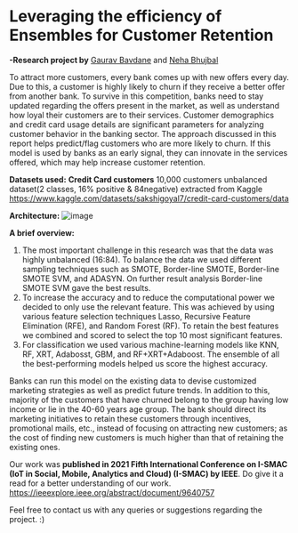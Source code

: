 # Leveraging the efficiency of Ensembles for Customer Retention
**-Research project by** 
[Gaurav Bavdane](https://github.com/Gaurav6420) and
[Neha Bhujbal](https://github.com/nehabhujbal222) 

To attract more customers, every bank comes up with new offers every day. Due to this, a customer is highly likely to churn if they receive a better offer from another bank. To survive in this competition, banks need to stay updated regarding the offers present in the market, as well as understand how loyal their customers are to their services. Customer demographics and credit card usage details are significant parameters for analyzing customer behavior in the banking sector. The approach discussed in this report helps predict/flag customers who are more likely to churn. If this model is used by banks as an early signal, they can innovate in the services offered, which may help increase customer retention.

**Datasets used:**
**Credit Card customers** 10,000 customers unbalanced dataset(2 classes, 16% positive & 84negative) extracted from Kaggle https://www.kaggle.com/datasets/sakshigoyal7/credit-card-customers/data


**Architecture:**
![image](https://github.com/Gaurav6420/Bank-Customer-Churn/assets/58482510/e8a784f3-1bf0-42df-969e-ae4274b6e61a)

**A brief overview:**
1. The most important challenge in this research was that the data was highly unbalanced (16:84). To balance the data we used different sampling techniques such as SMOTE, Border-line SMOTE, Border-line SMOTE SVM, and ADASYN. On further result analysis Border-line SMOTE SVM gave the best results.
2. To increase the accuracy and to reduce the computational power we decided to only use the relevant feature. This was achieved by using various feature selection techniques Lasso, Recursive Feature Elimination (RFE), and Random Forest (RF). To retain the best features we combined and scored to select the top 10 most significant features.
3. For classification we used various machine-learning models like KNN, RF, XRT, Adabosst, GBM, and RF+XRT+Adaboost. The ensemble of all the best-performing models helped us score the highest accuracy.


Banks can run this model on the existing data to devise customized marketing strategies as well as predict future trends. In addition to this, majority of the customers that have
churned belong to the group having low income or lie in the 40-60 years age group. The bank should direct its marketing initiatives to retain these customers through incentives, promotional mails, etc., instead of focusing on attracting new customers; as the cost of finding new customers is much higher than that of retaining the existing ones.

Our work was **published in 2021 Fifth International Conference on I-SMAC (IoT in Social, Mobile, Analytics and Cloud) (I-SMAC) by IEEE**. 
Do give it a read for a better understanding of our work.
https://ieeexplore.ieee.org/abstract/document/9640757

Feel free to contact us with any queries or suggestions regarding the project. :)
